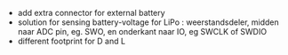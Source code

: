 * add extra connector for external battery
* solution for sensing battery-voltage for LiPo : weerstandsdeler, midden naar ADC pin, eg. SWO, en onderkant naar IO, eg SWCLK of SWDIO
* different footprint for D and L
